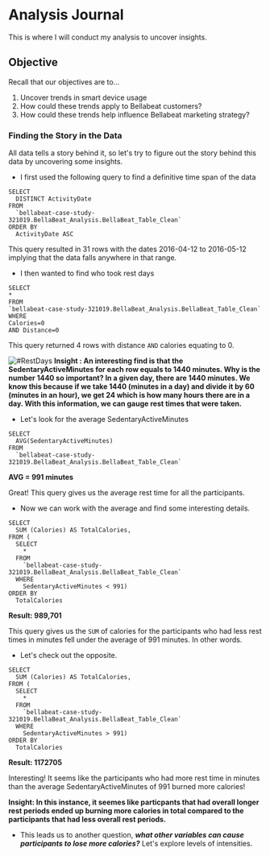 # Analysis Journal
This is where I will conduct my analysis to uncover insights.

## Objective
Recall that our objectives are to...
1. Uncover trends in smart device usage
2. How could these trends apply to Bellabeat customers?
3. How could these trends help influence Bellabeat marketing strategy?

### Finding the Story in the Data
All data tells a story behind it, so let's try to figure out the story behind this data by uncovering some insights.

* I first used the following query to find a definitive time span of the data
```
SELECT
  DISTINCT ActivityDate
FROM
  `bellabeat-case-study-321019.BellaBeat_Analysis.BellaBeat_Table_Clean`
ORDER BY
  ActivityDate ASC 
  ```
  This query resulted in 31 rows with the dates 2016-04-12 to 2016-05-12 implying that the data falls anywhere in that range.
  
  * I then wanted to find who took rest days
  ```
SELECT
  *
FROM
  `bellabeat-case-study-321019.BellaBeat_Analysis.BellaBeat_Table_Clean`
WHERE
  Calories=0
  AND Distance=0 
  ```
  This query returned 4 rows with distance ```AND``` calories equating to 0.
  
  ![#RestDays](https://user-images.githubusercontent.com/88196954/132696785-7fe7a3af-30cd-4cbe-a1fa-1dd855cadae7.PNG)
**Insight : An interesting find is that the SedentaryActiveMinutes for each row equals to 1440 minutes.
Why is the number 1440 so important? In a given day, there are 1440 minutes. We know this because if we take 1440 (minutes in a day) and divide it by 60 (minutes in an hour), we get 24 which is how many hours there are in a day. With this information, we can gauge rest times that were taken.**

* Let's look for the average SedentaryActiveMinutes
```
SELECT
  AVG(SedentaryActiveMinutes)
FROM
  `bellabeat-case-study-321019.BellaBeat_Analysis.BellaBeat_Table_Clean` 
```
 **AVG = 991 minutes**
 
Great! This query gives us the average rest time for all the participants.

* Now we can work with the average and find some interesting details.
```
SELECT
  SUM (Calories) AS TotalCalories,
FROM (
  SELECT
    *
  FROM
    `bellabeat-case-study-321019.BellaBeat_Analysis.BellaBeat_Table_Clean`
  WHERE
    SedentaryActiveMinutes < 991)
ORDER BY
  TotalCalories  
```
**Result: 989,701**

This query gives us the ```SUM``` of calories for the participants who had less rest times in minutes fell under the average of 991 minutes. In other words.

* Let's check out the opposite.
```
SELECT
  SUM (Calories) AS TotalCalories,
FROM (
  SELECT
    *
  FROM
    `bellabeat-case-study-321019.BellaBeat_Analysis.BellaBeat_Table_Clean`
  WHERE
    SedentaryActiveMinutes > 991)
ORDER BY
  TotalCalories
```
**Result: 1172705**

Interesting! It seems like the participants who had more rest time in minutes than the average SedentaryActiveMinutes of 991 burned more calories!

**Insight: In this instance, it seemes like particpants that had overall longer rest periods ended up burning more calories in total compared to the participants that had less overall rest periods.**

* This leads us to another question, ***what other variables can cause participants to lose more calories?*** Let's explore levels of intensities.
